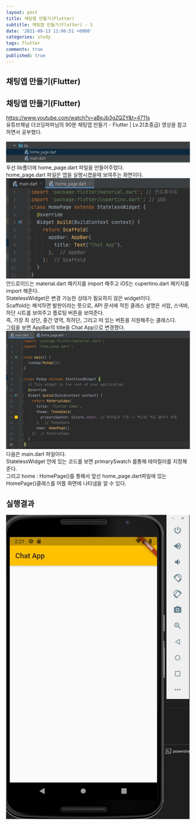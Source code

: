 ```yaml
---
layout: post
title: 채팅앱 만들기(Flutter)
subtitle: 채팅앱 만들기(Flutter) - 1
date: '2021-09-13 11:06:51 +0900'
categories: study
tags: flutter
comments: true
published: true
---
```

## 채팅앱 만들기(Flutter)
<h2>채팅앱 만들기(Flutter)</h2>
<a href="https://www.youtube.com/watch?v=aBeJb3gZQZY&t=4711s">https://www.youtube.com/watch?v=aBeJb3gZQZY&t=4711s</a><br>
유튜브채널 더코딩파파님의 90분 채팅앱 만들기 - Flutter | Lv.2(초중급) 영상을 참고하면서 공부했다.<br>
<br>
<img src="/assets/img/flutter1.jpg" title="flutter1" alt="아무거나"/>
우선 lib폴더에 home_page.dart 파일을 만들어주었다.<br>
home_page.dart 파일은 앱을 실행시켰을때 보여주는 화면이다.<br>
<img src="/assets/img/flutter2.jpg" title="flutter2" alt="아무거나"/>
안드로이드는 material.dart 패키지를 import 해주고 iOS는 cupertino.dart 패키지를 import 해준다.<br>
StatelessWidget은 변경 가능한 상태가 필요하지 않은 widget이다. <br>
Scaffold는 해석하면 발판이라는 뜻으로, API 문서에 적힌 클래스 설명은 서랍, 스낵바, 하단 시트를 보여주고 플로팅 버튼을 보여준다.<br>
즉, 가장 최 상단, 중간 영역, 최하단, 그리고 떠 있는 버튼을 지원해주는 클래스다.<br>
그림을 보면 AppBar의 title을 Chat App으로 변경했다.<br>
<img src="/assets/img/flutter3.jpg" title="flutter3" alt="아무거나"/>
다음은 main.dart 파일이다. <br>
StatelessWidget 안에 있는 코드를 보면 primarySwatch 를통해 테마칼러를 지정해준다.<br>
그리고 home : HomePage()를 통해서 앞선 home_page.dart파일에 있는 HomePage()클래스를 어플 화면에 나타냄을 알 수 있다.<br>
<h2>실행결과</h2>
<img src="/assets/img/flutter4.jpg" title="flutter4" alt="아무거나"/>
